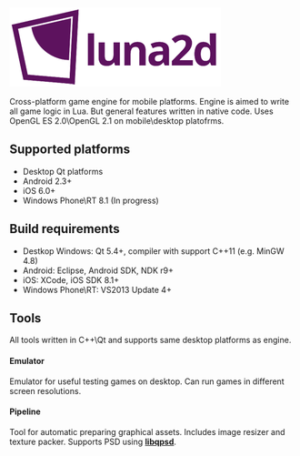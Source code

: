 ![luna2d](resources/luna2d-logo.png)

Cross-platform game engine for mobile platforms. Engine is aimed to write all game logic in Lua. But general features written in native code. Uses OpenGL ES 2.0\OpenGL 2.1 on mobile\desktop platofrms.

## Supported platforms
* Desktop Qt platforms
* Android 2.3+
* iOS 6.0+
* Windows Phone\RT 8.1 (In progress)

## Build requirements
* Destkop Windows: Qt 5.4+, compiler with support C++11 (e.g. MinGW 4.8)
* Android: Eclipse, Android SDK, NDK r9+
* iOS: XCode, iOS SDK 8.1+
* Windows Phone\RT: VS2013 Update 4+

## Tools
All tools written in C++\Qt and supports same desktop platforms as engine.

#### Emulator
Emulator for useful testing games on desktop. Can run games in different screen resolutions. 

#### Pipeline
Tool for automatic preparing graphical assets. Includes image resizer and texture packer. 
Supports PSD using **[libqpsd](https://github.com/Code-ReaQtor/libqpsd)**.
